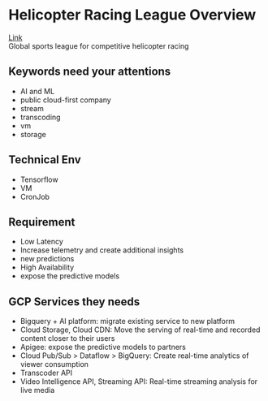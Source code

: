 # Helicopter Racing League Overview
[Link](https://services.google.com/fh/files/blogs/master_case_study_helicopter_racing_league.pdf)  
Global sports league for competitive helicopter racing
## Keywords need your attentions
- AI and ML
- public cloud-first company
- stream
- transcoding
- vm
- storage
## Technical Env
- Tensorflow
- VM
- CronJob
## Requirement
- Low Latency
- Increase telemetry and create additional insights
- new predictions
- High Availability
- expose the predictive models
## GCP Services they needs
- Bigquery + AI platform: migrate existing service to new platform
- Cloud Storage, Cloud CDN: Move the serving of real-time and recorded content closer to their users
- Apigee: expose the predictive models to partners
- Cloud Pub/Sub > Dataflow > BigQuery: Create real-time analytics of viewer consumption
- Transcoder API
- Video Intelligence API, Streaming API: Real-time streaming analysis for live media
